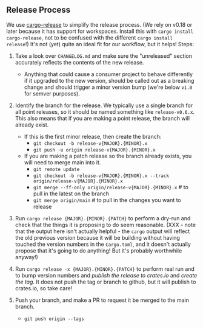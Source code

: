 
## Release Process

We use [cargo-release](https://crates.io/crates/cargo-release) to simplify the release process.
(We rely on v0.18 or later because it has support for workspaces. Install this with
`cargo install cargo-release`, not to be confused with the different `cargo install release`!)
It's not (yet) quite an ideal fit for our workflow, but it helps! Steps:

1. Take a look over `CHANGELOG.md` and make sure the "unreleased" section accurately reflects the
   contents of the new release.
   * Anything that could cause a consumer project to behave differently if it upgraded
     to the new version, should be called out as a breaking change and should trigger
     a minor version bump (we're below `v1.0` for semver purposes).

1. Identify the branch for the release. We typically use a single branch for all point releases,
   so it should be named something like `release-v0.6.x`. This also means that if you are
   making a point release, the branch will already exist.

   * If this is the first minor release, then create the branch:
      * `git checkout -b release-v{MAJOR}.{MINOR}.x`
      * `git push -u origin release-v{MAJOR}.{MINOR}.x`
   * If you are making a patch release so the branch already exists, you will need to
     merge main into it.
      * `git remote update`
      * `git checkout -b release-v{MAJOR}.{MINOR}.x --track origin/release-v{MAJOR}.{MINOR}.x`
      * `git merge --ff-only origin/release-v{MAJOR}.{MINOR}.x` # to pull in the latest on the branch
      * `git merge origin/main` # to pull in the changes you want to release

1. Run `cargo release {MAJOR}.{MINOR}.{PATCH}` to perform a dry-run and check that the things
   it is proposing to do seem reasonable. (XXX - note that the output here isn't actually
   helpful - the `cargo` output will reflect the old previous version because it will be
   building without having touched the version numbers in the `Cargo.toml`, and it doesn't
   actually propose that it's going to do anything! But it's probably worthwhile anyway!)
1. Run `cargo release -x {MAJOR}.{MINOR}.{PATCH}` to perform real run and to
   bump version numbers and *publish the release to crates.io* and *create the tag*.
   It does not push the tag or branch to github, but it will publish to crates.io, so
   take care!
1. Push your branch, and make a PR to request it be merged to the main branch.
    * `git push origin --tags`
